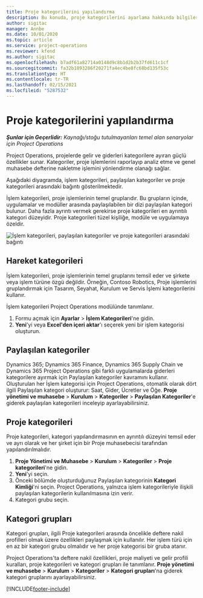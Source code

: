 ```yaml
---
title: Proje kategorilerini yapılandırma
description: Bu konuda, proje kategorilerini ayarlama hakkında bilgiler sağlanmaktadır.
author: sigitac
manager: Annbe
ms.date: 10/01/2020
ms.topic: article
ms.service: project-operations
ms.reviewer: kfend
ms.author: sigitac
ms.openlocfilehash: b7adf61a82714a0148d9c8b1d2b2b37fd611c1cf
ms.sourcegitcommit: fa32b1893286f20271fa4ec4be8fc68bd135f53c
ms.translationtype: HT
ms.contentlocale: tr-TR
ms.lasthandoff: 02/15/2021
ms.locfileid: "5287532"
---
```

# <a name="configure-project-categories"></a>Proje kategorilerini yapılandırma

_**Şunlar için Geçerlidir:** Kaynağı/stoğu tutulmayanları temel alan senaryolar için Project Operations_

Project Operations, projelerde gelir ve giderleri kategorilere ayıran güçlü özellikler sunar. Kategoriler, proje işlemlerini raporlayıp analiz etme ve genel muhasebe defterine nakletme işlemini yönlendirme olanağı sağlar.

Aşağıdaki diyagramda, işlem kategorileri, paylaşılan kategoriler ve proje kategorileri arasındaki bağıntı gösterilmektedir. 

İşlem kategorileri, proje işlemlerinin temel gruplarıdır. Bu grupların içinde, uygulamalar ve modüller arasında paylaşılabilen bir dizi paylaşılan kategori bulunur. Daha fazla ayrıntı vermek gerekirse proje kategorileri en ayrıntılı kategori düzeyidir. Proje kategorileri tüzel kişiliğe, modüle ve uygulamaya özeldir.

![İşlem kategorileri, paylaşılan kategoriler ve proje kategorileri arasındaki bağıntı](media/project-categories.png)

## <a name="transaction-categories"></a>Hareket kategorileri

İşlem kategorileri, proje işlemlerinin temel gruplarını temsil eder ve şirkete veya işlem türüne özgü değildir. Örneğin, Contoso Robotics, Proje işlemlerini gruplandırmak için Tasarım, Seyahat, Kurulum ve Servis İşlemi kategorilerini kullanır.

İşlem kategorileri Project Operations modülünde tanımlanır. 
1. Formu açmak için **Ayarlar** \> **İşlem Kategorileri**'ne gidin. 
2. **Yeni**'yi veya **Excel'den içeri aktar**'ı seçerek yeni bir işlem kategorisi oluşturun.

## <a name="shared-categories"></a>Paylaşılan kategoriler

Dynamics 365; Dynamics 365 Finance, Dynamics 365 Supply Chain ve Dynamics 365 Project Operations gibi farklı uygulamalarda giderleri kategorilere ayırmak için Paylaşılan kategoriler kavramını kullanır. Oluşturulan her İşlem kategorisi için Project Operations, otomatik olarak dört ilgili Paylaşılan kategori oluşturur: Saat, Gider, Ücretler ve Öğe. **Proje yönetimi ve muhasebe** \> **Kurulum** \> **Kategoriler** \> **Paylaşılan Kategoriler**'e giderek paylaşılan kategorileri inceleyip ayarlayabilirsiniz.

## <a name="project-categories"></a>Proje kategorileri

Proje kategorileri, kategori yapılandırmasının en ayrıntılı düzeyini temsil eder ve ayrı olarak ve her şirket için bir Proje muhasebecisi tarafından yapılandırılmalıdır.

1. **Proje Yönetimi ve Muhasebe** \> **Kurulum** \> **Kategoriler** \> **Proje kategorileri**'ne gidin.
2. **Yeni**'yi seçin.
3. Önceki bölümde oluşturduğunuz Paylaşılan kategorinin **Kategori Kimliği**'ni seçin. Project Operations, yalnızca işlem kategorileriyle ilişkili paylaşılan kategorilerin kullanılmasına izin verir.
4. Kategori grubu seçin.

## <a name="category-groups"></a>Kategori grupları

Kategori grupları, ilgili Proje kategorileri arasında öncelikle deftere nakil profilleri olmak üzere özellikleri paylaşmak için kullanılır. Her işlem türü için en az bir kategori grubu olmalıdır ve her proje kategorisi bir gruba atanır.

Project Operations'ta deftere nakil özellikleri, proje maliyeti ve gelir profili kuralları, proje kategorileri ve kategori grupları ile tanımlanır. **Proje yönetimi ve muhasebe** \> **Kurulum** \> **Kategoriler** \> **Kategori grupları**'na giderek kategori gruplarını ayarlayabilirsiniz.


[!INCLUDE[footer-include](../includes/footer-banner.md)]